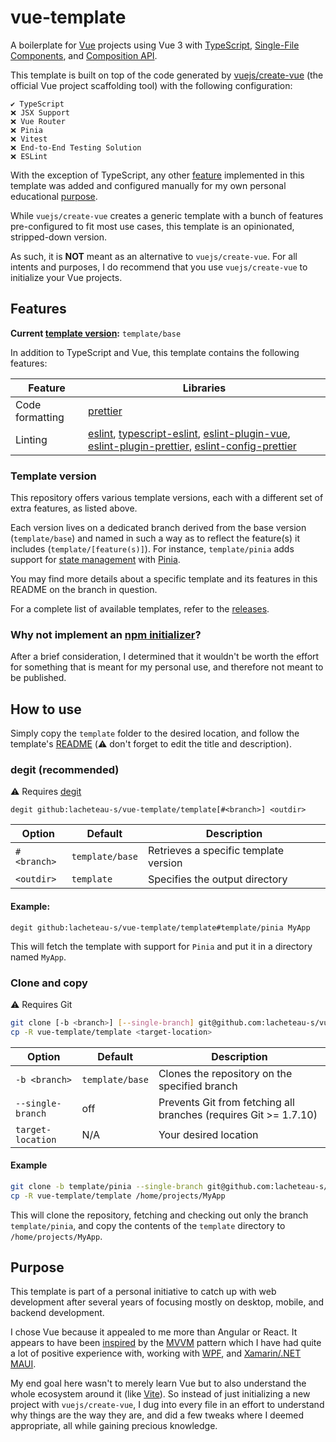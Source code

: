 # vue-template
A boilerplate for [Vue] projects using Vue 3 with [TypeScript], [Single-File Components], and [Composition API].

This template is built on top of the code generated by [vuejs/create-vue] (the official Vue project scaffolding tool) with the following configuration:

```
✔️ TypeScript
❌ JSX Support
❌ Vue Router
❌ Pinia
❌ Vitest
❌ End-to-End Testing Solution
❌ ESLint
```

With the exception of TypeScript, any other [feature] implemented in this template was added and configured manually for my own personal educational [purpose].

While `vuejs/create-vue` creates a generic template with a bunch of features pre-configured to fit most use cases, this template is an opinionated, stripped-down version.

As such, it is **NOT** meant as an alternative to `vuejs/create-vue`.
For all intents and purposes, I do recommend that you use `vuejs/create-vue` to initialize your Vue projects.

## Features

**Current [template version]:** `template/base`

In addition to TypeScript and Vue, this template contains the following features:

| Feature | Libraries |
|---------|------------|
| Code formatting | [prettier] |
| Linting | [eslint], [typescript-eslint], [eslint-plugin-vue], [eslint-plugin-prettier], [eslint-config-prettier] |

### Template version

This repository offers various template versions, each with a different set of extra features, as listed above.

Each version lives on a dedicated branch derived from the base version (`template/base`) and named in such a way as to reflect the feature(s) it includes (`template/[feature(s)]`). For instance, `template/pinia` adds support for [state management] with [Pinia].

You may find more details about a specific template and its features in this README on the branch in question.

For a complete list of available templates, refer to the [releases].

### Why not implement an [npm initializer]?

After a brief consideration, I determined that it wouldn't be worth the effort for something that is meant for my personal use, and therefore not meant to be published.

## How to use

Simply copy the `template` folder to the desired location, and follow the template's [README] (⚠️ don't forget to edit the title and description).

### degit (recommended)

⚠️ Requires [degit]

```
degit github:lacheteau-s/vue-template/template[#<branch>] <outdir>
```

| Option | Default | Description |
|--------|---------|-------------|
| `#<branch>` | `template/base` | Retrieves a specific template version |
| `<outdir>` | `template` | Specifies the output directory |

#### Example:

```
degit github:lacheteau-s/vue-template/template#template/pinia MyApp
```

This will fetch the template with support for `Pinia` and put it in a directory named `MyApp`.

### Clone and copy

⚠️ Requires Git

```bash
git clone [-b <branch>] [--single-branch] git@github.com:lacheteau-s/vue-template.git
cp -R vue-template/template <target-location>
```

| Option | Default | Description |
|--------|---------|-------------|
| `-b <branch>` | `template/base` | Clones the repository on the specified branch |
| `--single-branch` | off | Prevents Git from fetching all branches (requires Git >= 1.7.10) |
| `target-location` | N/A | Your desired location |

#### Example

```bash
git clone -b template/pinia --single-branch git@github.com:lacheteau-s/vue-template.git
cp -R vue-template/template /home/projects/MyApp
```

This will clone the repository, fetching and checking out only the branch `template/pinia`, and copy the contents of the `template` directory to `/home/projects/MyApp`.

## Purpose

This template is part of a personal initiative to catch up with web development after several years of focusing mostly on desktop, mobile, and backend development.

I chose Vue because it appealed to me more than Angular or React.
It appears to have been [inspired](https://012.vuejs.org/guide/) by the [MVVM] pattern which I have had quite a lot of positive experience with, working with [WPF], and [Xamarin/.NET MAUI].

My end goal here wasn't to merely learn Vue but to also understand the whole ecosystem around it (like [Vite]).
So instead of just initializing a new project with `vuejs/create-vue`, I dug into every file in an effort to understand why things are the way they are, and did a few tweaks where I deemed appropriate, all while gaining precious knowledge.

[Vue]: https://vuejs.org/
[TypeScript]: https://www.typescriptlang.org/
[Single-File Components]: https://vuejs.org/guide/scaling-up/sfc
[Composition API]: https://vuejs.org/guide/extras/composition-api-faq.html
[vuejs/create-vue]: https://github.com/vuejs/create-vue
[feature]: #features
[purpose]: #purpose
[template version]: #template-version
[eslint]: https://eslint.org/
[typescript-eslint]: https://typescript-eslint.io/
[eslint-plugin-vue]: https://eslint.vuejs.org/
[eslint-plugin-prettier]: https://github.com/prettier/eslint-plugin-prettier
[eslint-config-prettier]: https://github.com/prettier/eslint-config-prettier
[prettier]: https://prettier.io/
[state management]: https://en.wikipedia.org/wiki/State_management
[Pinia]: https://pinia.vuejs.org/
[releases]: https://github.com/lacheteau-s/vue-template/releases
[npm initializer]: https://docs.npmjs.com/cli/v8/commands/npm-init
[README]: template/README.md
[degit]: https://github.com/Rich-Harris/degit
[MVVM]: https://en.wikipedia.org/wiki/Model%E2%80%93view%E2%80%93viewmodel
[WPF]: https://learn.microsoft.com/en-us/dotnet/desktop/wpf/overview
[Xamarin/.NET MAUI]: https://dotnet.microsoft.com/en-us/apps/maui
[Vite]: https://vite.dev/
